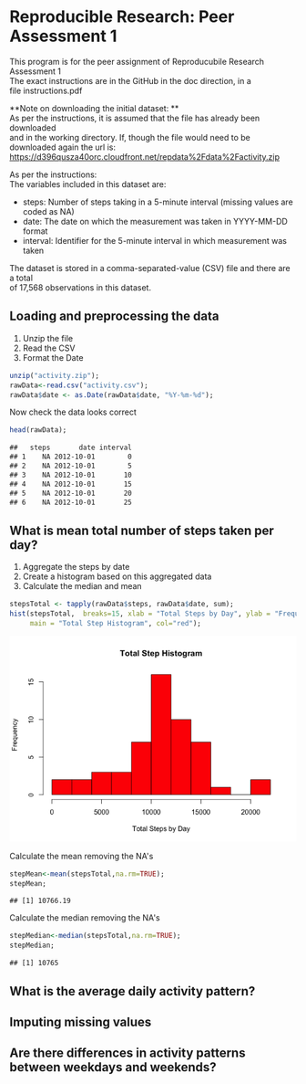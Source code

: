 # Reproducible Research: Peer Assessment 1
This program is for the peer assignment of Reproducubile Research Assessment 1  
The exact instructions are in the GitHub in the doc direction, in a  
file instructions.pdf  

**Note on downloading the initial dataset: **   
As per the instructions, it is assumed that the file has already been downloaded  
and in the working directory.   If, though the file would need to be downloaded 
again the url is:  
https://d396qusza40orc.cloudfront.net/repdata%2Fdata%2Factivity.zip 

As per the instructions:  
The variables included in this dataset are:  

* steps: Number of steps taking in a 5-minute interval (missing values are coded as NA)  
* date: The date on which the measurement was taken in YYYY-MM-DD format  
* interval: Identifier for the 5-minute interval in which measurement was taken  

The dataset is stored in a comma-separated-value (CSV) file and there are a total  
of 17,568 observations in this dataset.  

## Loading and preprocessing the data
1. Unzip the file  
2. Read the CSV  
3. Format the Date  


```r
unzip("activity.zip");
rawData<-read.csv("activity.csv");
rawData$date <- as.Date(rawData$date, "%Y-%m-%d");
```

Now check the data looks correct  

```r
head(rawData);
```

```
##   steps       date interval
## 1    NA 2012-10-01        0
## 2    NA 2012-10-01        5
## 3    NA 2012-10-01       10
## 4    NA 2012-10-01       15
## 5    NA 2012-10-01       20
## 6    NA 2012-10-01       25
```


## What is mean total number of steps taken per day?
1. Aggregate the steps by date  
2. Create a histogram based on this aggregated data 
3. Calculate the median and mean  


```r
stepsTotal <- tapply(rawData$steps, rawData$date, sum);
hist(stepsTotal,  breaks=15, xlab = "Total Steps by Day", ylab = "Frequency", 
     main = "Total Step Histogram", col="red");
```

![](PA1_template_files/figure-html/unnamed-chunk-3-1.png) 
  
Calculate the mean removing the NA's  

```r
stepMean<-mean(stepsTotal,na.rm=TRUE);
stepMean;
```

```
## [1] 10766.19
```

Calculate the median removing the NA's  

```r
stepMedian<-median(stepsTotal,na.rm=TRUE);
stepMedian;
```

```
## [1] 10765
```

## What is the average daily activity pattern?



## Imputing missing values



## Are there differences in activity patterns between weekdays and weekends?
